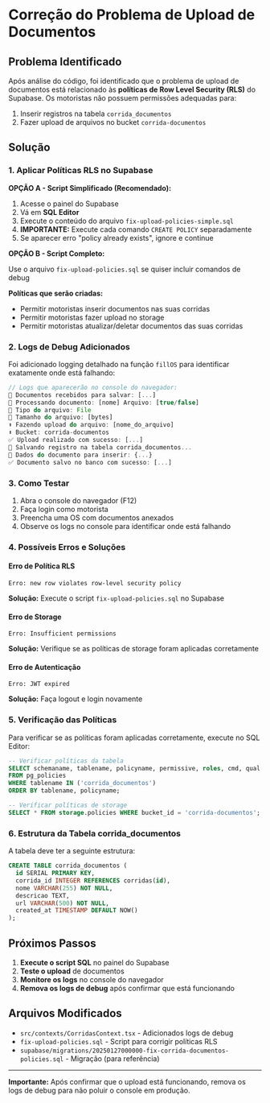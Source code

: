 # Correção do Problema de Upload de Documentos

## Problema Identificado

Após análise do código, foi identificado que o problema de upload de documentos está relacionado às **políticas de Row Level Security (RLS)** do Supabase. Os motoristas não possuem permissões adequadas para:

1. Inserir registros na tabela `corrida_documentos`
2. Fazer upload de arquivos no bucket `corrida-documentos`

## Solução

### 1. Aplicar Políticas RLS no Supabase

**OPÇÃO A - Script Simplificado (Recomendado):**

1. Acesse o painel do Supabase
2. Vá em **SQL Editor**
3. Execute o conteúdo do arquivo `fix-upload-policies-simple.sql`
4. **IMPORTANTE:** Execute cada comando `CREATE POLICY` separadamente
5. Se aparecer erro "policy already exists", ignore e continue

**OPÇÃO B - Script Completo:**

Use o arquivo `fix-upload-policies.sql` se quiser incluir comandos de debug

**Políticas que serão criadas:**
- Permitir motoristas inserir documentos nas suas corridas
- Permitir motoristas fazer upload no storage
- Permitir motoristas atualizar/deletar documentos das suas corridas

### 2. Logs de Debug Adicionados

Foi adicionado logging detalhado na função `fillOS` para identificar exatamente onde está falhando:

```javascript
// Logs que aparecerão no console do navegador:
📎 Documentos recebidos para salvar: [...]
📄 Processando documento: [nome] Arquivo: [true/false]
📄 Tipo do arquivo: File
📄 Tamanho do arquivo: [bytes]
⬆️ Fazendo upload do arquivo: [nome_do_arquivo]
⬆️ Bucket: corrida-documentos
✅ Upload realizado com sucesso: [...]
💾 Salvando registro na tabela corrida_documentos...
💾 Dados do documento para inserir: {...}
✅ Documento salvo no banco com sucesso: [...]
```

### 3. Como Testar

1. Abra o console do navegador (F12)
2. Faça login como motorista
3. Preencha uma OS com documentos anexados
4. Observe os logs no console para identificar onde está falhando

### 4. Possíveis Erros e Soluções

#### Erro de Política RLS
```
Erro: new row violates row-level security policy
```
**Solução:** Execute o script `fix-upload-policies.sql` no Supabase

#### Erro de Storage
```
Erro: Insufficient permissions
```
**Solução:** Verifique se as políticas de storage foram aplicadas corretamente

#### Erro de Autenticação
```
Erro: JWT expired
```
**Solução:** Faça logout e login novamente

### 5. Verificação das Políticas

Para verificar se as políticas foram aplicadas corretamente, execute no SQL Editor:

```sql
-- Verificar políticas da tabela
SELECT schemaname, tablename, policyname, permissive, roles, cmd, qual 
FROM pg_policies 
WHERE tablename IN ('corrida_documentos') 
ORDER BY tablename, policyname;

-- Verificar políticas de storage
SELECT * FROM storage.policies WHERE bucket_id = 'corrida-documentos';
```

### 6. Estrutura da Tabela corrida_documentos

A tabela deve ter a seguinte estrutura:
```sql
CREATE TABLE corrida_documentos (
  id SERIAL PRIMARY KEY,
  corrida_id INTEGER REFERENCES corridas(id),
  nome VARCHAR(255) NOT NULL,
  descricao TEXT,
  url VARCHAR(500) NOT NULL,
  created_at TIMESTAMP DEFAULT NOW()
);
```

## Próximos Passos

1. **Execute o script SQL** no painel do Supabase
2. **Teste o upload** de documentos
3. **Monitore os logs** no console do navegador
4. **Remova os logs de debug** após confirmar que está funcionando

## Arquivos Modificados

- `src/contexts/CorridasContext.tsx` - Adicionados logs de debug
- `fix-upload-policies.sql` - Script para corrigir políticas RLS
- `supabase/migrations/20250127000000-fix-corrida-documentos-policies.sql` - Migração (para referência)

---

**Importante:** Após confirmar que o upload está funcionando, remova os logs de debug para não poluir o console em produção.